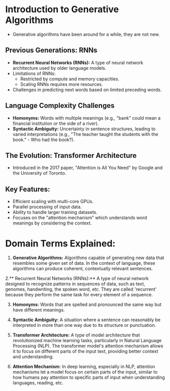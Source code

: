 # Introduction to Generative Algorithms
- Generative algorithms have been around for a while, they are not new.

## Previous Generations: RNNs
- **Recurrent Neural Networks (RNNs):** A type of neural network architecture used by older language models.
- Limitations of RNNs:
   - Restricted by compute and memory capacities.
   - Scaling RNNs requires more resources.
- Challenges in predicting next words based on limited preceding words.

## Language Complexity Challenges
- **Homonyms:** Words with multiple meanings (e.g., "bank" could mean a financial institution or the side of a river).
- **Syntactic Ambiguity:** Uncertainty in sentence structures, leading to varied interpretations (e.g., "The teacher taught the students with the book." - Who had the book?).

## The Evolution: Transformer Architecture
- Introduced in the 2017 paper, "Attention is All You Need" by Google and the University of Toronto.

## Key Features:
- Efficient scaling with multi-core GPUs.
- Parallel processing of input data.
- Ability to handle larger training datasets.
- Focuses on the "attention mechanism" which understands word meanings by considering the context.

# Domain Terms Explained:
1. **Generative Algorithms:** Algorithms capable of generating new data that resembles some given set of data. In the context of language, these algorithms can produce coherent, contextually relevant sentences.

2.** Recurrent Neural Networks (RNNs):** A type of neural network designed to recognize patterns in sequences of data, such as text, genomes, handwriting, the spoken word, etc. They are called 'recurrent' because they perform the same task for every element of a sequence.

3. **Homonyms:** Words that are spelled and pronounced the same way but have different meanings.

4. **Syntactic Ambiguity:** A situation where a sentence can reasonably be interpreted in more than one way due to its structure or punctuation.

5. **Transformer Architecture:** A type of model architecture that revolutionized machine learning tasks, particularly in Natural Language Processing (NLP). The transformer model's attention mechanism allows it to focus on different parts of the input text, providing better context and understanding.

6. **Attention Mechanism:** In deep learning, especially in NLP, attention mechanisms let a model focus on certain parts of the input, similar to how humans pay attention to specific parts of input when understanding languages, reading, etc.
